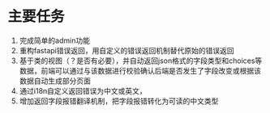 # 主要任务

1. 完成简单的admin功能
2. 重构fastapi错误返回，用自定义的错误返回机制替代原始的错误返回
3. 基于类的视图（？是否有必要），并自动返回json格式的字段类型和choices等数据，前端可以通过与该数据进行校验确认后端是否发生了字段改变或根据该数据自动生成部分页面
4. 通过i18n自定义返回错误为中文或英文，
5. 增加返回字段报错翻译机制，把字段报错转化为可读的中文类型